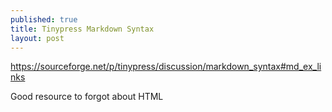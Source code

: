 ```yaml
---
published: true
title: Tinypress Markdown Syntax
layout: post
---
```

<https://sourceforge.net/p/tinypress/discussion/markdown_syntax#md_ex_links>

Good resource to forgot about HTML
